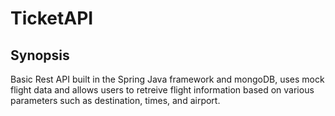 # TicketAPI

## Synopsis
Basic Rest API built in the Spring Java framework and mongoDB, uses mock flight data and allows users to retreive flight 
information based on various parameters such as destination, times, and airport.
